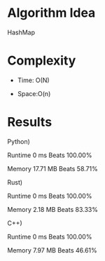 # Algorithm Idea

HashMap

# Complexity

- Time: O(N)

- Space:O(n)

# Results

Python)

Runtime
0
ms
Beats
100.00%

Memory
17.71
MB
Beats
58.71%

Rust)

Runtime
0
ms
Beats
100.00%

Memory
2.18
MB
Beats
83.33%


C++)

Runtime
0
ms
Beats
100.00%

Memory
7.97
MB
Beats
46.61%